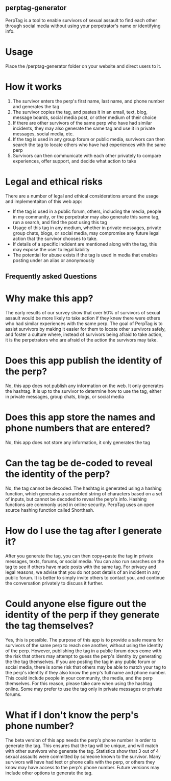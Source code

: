 ## perptag-generator
PerpTag is a tool to enable survivors of sexual assault to find each other through social media without using your perpetrator's name or identifying info.

# Usage
Place the /perptag-generator folder on your website and direct users to it.


# How it works
1. The survivor enters the perp's first name, last name, and phone number and generates the tag
2. The survivor copies the tag, and pastes it in an email, text, blog, message boards, social media post, or other medium of their choice
3. If there are other survivors of the same perp who have had similar incidents, they may also generate the same tag and use it in private messages, social media, etc.
4. If the tag is used in any group forum or public media, survivors can then search the tag to locate others who have had experiences with the same perp
5. Survivors can then communicate with each other privately to compare experiences, offer support, and decide what action to take


# Legal and ethical risks
There are a number of legal and ethical considerations around the usage and implementaiton of this web app:
- If the tag is used in a public forum, others, including the media, people in my community, or the perpetrator may also generate this same tag, run a search, and find the post using this tag
- Usage of this tag in any medium, whether in private messages, private group chats, blogs, or social media, may compromise any future legal action that the survivor chooses to take.
- If details of a specific indident are mentioned along with the tag, this may expose the user to legal liability
- The potential for abuse exists if the tag is used in media that enables posting under an alias or anonymously


## Frequently asked Questions
# Why make this app?
The early results of our survey show that over 50% of survivors of sexual assault would be more likely to take action if they knew there were others who had similar experiences with the same perp. The goal of PerpTag is to assist survivors by making it easier for them to locate other survivors safely, and foster a culture where, instead of survivors being afraid to take action, it is the perpetrators who are afraid of the action the survivors may take.

# Does this app publish the identity of the perp?
No, this app does not publish any information on the web. It only generates the hashtag. It is up to the survivor to determine how to use the tag, either in private messages, group chats, blogs, or social media

# Does this app store the names and phone numbers that are entered?
No, this app does not store any information, it only generates the tag

# Can the tag be de-coded to reveal the identity of the perp?
No, the tag cannot be decoded. The hashtag is generated using a hashing function, which generates a scrambled string of characters based on a set of inputs, but cannot be decoded to reveal the perp's info. Hashing functions are commonly used in online security. PerpTag uses an open source hashing function called Shorthash.

# How do I use the tag after I generate it?
After you generate the tag, you can then copy+paste the tag in private messages, texts, forums, or social media. You can also run searches on the tag to see if others have made posts with the same tag. For privacy and legal reasons, we advise that you do not post details of an incident in any public forum. It is better to simply invite others to contact you, and continue the conversation privately to discuss it further.

# Could anyone else figure out the identity of the perp if they generate the tag themselves?
Yes, this is possible. The purpose of this app is to provide a safe means for survivors of the same perp to reach one another, without using the identity of the perp. However, publishing the tag in a public forum does come with the risk that others may attempt to guess the perp's identity by generating the the tag themselves. If you are posting the tag in any public forum or social media, there is some risk that others may be able to match your tag to the perp's identity if they also know the perp's full name and phone number. This could include people in your community, the media, and the perp themselves. For this reason, please take care when using the hashtag online. Some may prefer to use the tag only in private messages or private forums.

# What if I don't know the perp's phone number?
The beta version of this app needs the perp's phone number in order to generate the tag. This ensures that the tag will be unique, and will match with other survivors who generate the tag. Statistics show that 3 out of 4 sexual assaults were committed by someone known to the survivor. Many survivors will have had text or phone calls with the perp, or others they know may have access to the perp's phone number. Future versions may include other options to generate the tag.